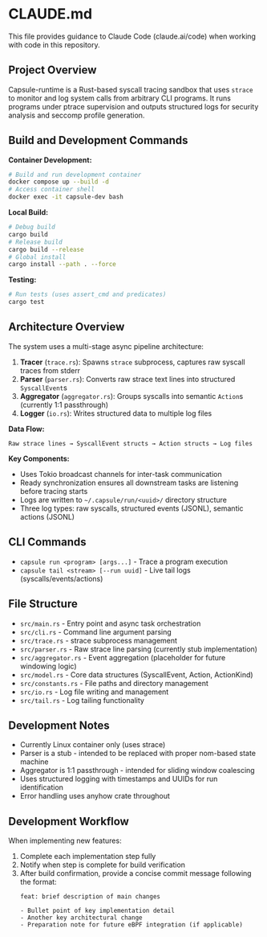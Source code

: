 # CLAUDE.md

This file provides guidance to Claude Code (claude.ai/code) when working with code in this repository.

## Project Overview

Capsule-runtime is a Rust-based syscall tracing sandbox that uses `strace` to monitor and log system calls from arbitrary CLI programs. It runs programs under ptrace supervision and outputs structured logs for security analysis and seccomp profile generation.

## Build and Development Commands

**Container Development:**
```bash
# Build and run development container
docker compose up --build -d
# Access container shell
docker exec -it capsule-dev bash
```

**Local Build:**
```bash
# Debug build
cargo build
# Release build  
cargo build --release
# Global install
cargo install --path . --force
```

**Testing:**
```bash
# Run tests (uses assert_cmd and predicates)
cargo test
```

## Architecture Overview

The system uses a multi-stage async pipeline architecture:

1. **Tracer** (`trace.rs`): Spawns `strace` subprocess, captures raw syscall traces from stderr
2. **Parser** (`parser.rs`): Converts raw strace text lines into structured `SyscallEvent`s  
3. **Aggregator** (`aggregator.rs`): Groups syscalls into semantic `Action`s (currently 1:1 passthrough)
4. **Logger** (`io.rs`): Writes structured data to multiple log files

**Data Flow:**
```
Raw strace lines → SyscallEvent structs → Action structs → Log files
```

**Key Components:**
- Uses Tokio broadcast channels for inter-task communication
- Ready synchronization ensures all downstream tasks are listening before tracing starts
- Logs are written to `~/.capsule/run/<uuid>/` directory structure
- Three log types: raw syscalls, structured events (JSONL), semantic actions (JSONL)

## CLI Commands

- `capsule run <program> [args...]` - Trace a program execution
- `capsule tail <stream> [--run uuid]` - Live tail logs (syscalls/events/actions)

## File Structure

- `src/main.rs` - Entry point and async task orchestration
- `src/cli.rs` - Command line argument parsing  
- `src/trace.rs` - strace subprocess management
- `src/parser.rs` - Raw strace line parsing (currently stub implementation)
- `src/aggregator.rs` - Event aggregation (placeholder for future windowing logic)
- `src/model.rs` - Core data structures (SyscallEvent, Action, ActionKind)
- `src/constants.rs` - File paths and directory management
- `src/io.rs` - Log file writing and management
- `src/tail.rs` - Log tailing functionality

## Development Notes

- Currently Linux container only (uses strace)
- Parser is a stub - intended to be replaced with proper nom-based state machine
- Aggregator is 1:1 passthrough - intended for sliding window coalescing  
- Uses structured logging with timestamps and UUIDs for run identification
- Error handling uses anyhow crate throughout

## Development Workflow

When implementing new features:
1. Complete each implementation step fully
2. Notify when step is complete for build verification
3. After build confirmation, provide a concise commit message following the format:
   ```
   feat: brief description of main changes
   
   - Bullet point of key implementation detail
   - Another key architectural change
   - Preparation note for future eBPF integration (if applicable)
   ```